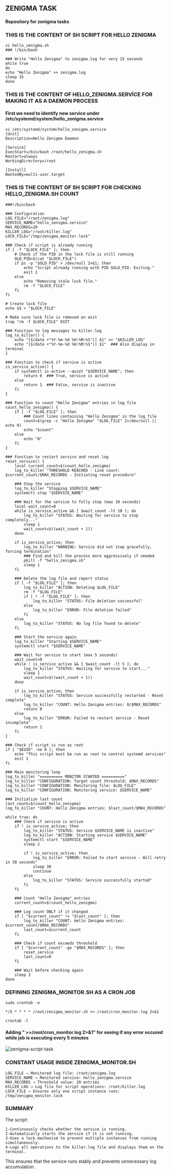## ZENIGMA TASK
#### Repository for zenigma tasks


### THIS IS THE CONTENT OF SH SCRIPT FOR HELLO ZENIGMA
    vi hello_zenigma.sh
    ### !/bin/bash
    
    ### Write "Hello Zenigma" to zenigma.log for very 15 seconds
    while true
    do
    echo "Hello Zenigma" >> zenigma.log
    sleep 15
    done


### THIS IS THE CONTENT OF HELLO_ZENIGMA.SERVİCE FOR MAKING IT AS A DAEMON PROCESS

#### First we need to identify new service under /etc/systemd/system/hello_zenigma.service
    vi /etc/systemd/system/hello_zenigma.service
    [Unit]
    Description=Hello Zenigma Daemon
    
    [Service]
    ExecStart=/bin/bash /root/hello_zenigma.sh
    Restart=always
    WorkingDirectory=/root
    
    [Install]
    WantedBy=multi-user.target

### THIS IS THE CONTENT OF SH SCRIPT FOR CHECKING HELLO_ZENIGMA.SH COUNT
    ###!/bin/bash
    
    ### Configuration
    LOG_FILE="/root/zenigma.log"
    SERVICE_NAME="hello_zenigma.service"
    MAX_RECORDS=20
    KILLER_LOG="/root/killer.log"
    LOCK_FILE="/tmp/zenigma_monitor.lock"
    
    ### Check if script is already running
    if [ -f "$LOCK_FILE" ]; then
        # Check if the PID in the lock file is still running
        OLD_PID=$(cat "$LOCK_FILE")
        if ps -p "$OLD_PID" > /dev/null 2>&1; then
            echo "Script already running with PID $OLD_PID. Exiting."
            exit 1
        else
            echo "Removing stale lock file."
            rm -f "$LOCK_FILE"
        fi
    fi
    
    # Create lock file
    echo $$ > "$LOCK_FILE"
    
    # Make sure lock file is removed on exit
    trap "rm -f $LOCK_FILE" EXIT
    
    ### Function to log messages to killer.log
    log_to_killer() {
        echo "[$(date +"%Y-%m-%d %H:%M:%S")] $1" >> "$KILLER_LOG"
        echo "[$(date +"%Y-%m-%d %H:%M:%S")] $1"  ### Also display in terminal
    }
    
    ### Function to check if service is active
    is_service_active() {
        if systemctl is-active --quiet "$SERVICE_NAME"; then
            return 0  ### True, service is active
        else
            return 1  ### False, service is inactive
        fi
    }
    
    ### Function to count "Hello Zenigma" entries in log file
    count_hello_zenigma() {
        if [ -f "$LOG_FILE" ]; then
            ### Count lines containing "Hello Zenigma" in the log file
            count=$(grep -c "Hello Zenigma" "$LOG_FILE" 2>/dev/null || echo 0)
            echo "$count"
        else
            echo "0"
        fi
    }
    
    ### Function to restart service and reset log
    reset_service() {
        local current_count=$(count_hello_zenigma)
        log_to_killer "THRESHOLD REACHED - Line count: $current_count/$MAX_RECORDS - Initiating reset procedure"
    
        ### Stop the service
        log_to_killer "Stopping $SERVICE_NAME"
        systemctl stop "$SERVICE_NAME"
    
        ### Wait for the service to fully stop (max 10 seconds)
        local wait_count=0
        while is_service_active && [ $wait_count -lt 10 ]; do
            log_to_killer "STATUS: Waiting for service to stop completely..."
            sleep 1
            wait_count=$((wait_count + 1))
        done
    
        if is_service_active; then
            log_to_killer "WARNING: Service did not stop gracefully, forcing termination"
            ### Find and kill the process more aggressively if needed
            pkill -f "hello_zenigma.sh"
            sleep 1
        fi
    
        ### Delete the log file and report status
        if [ -f "$LOG_FILE" ]; then
            log_to_killer "ACTION: Deleting $LOG_FILE"
            rm -f "$LOG_FILE"
            if [ ! -f "$LOG_FILE" ]; then
                log_to_killer "STATUS: File deletion successful"
            else
                log_to_killer "ERROR: File deletion failed"
            fi
        else
            log_to_killer "STATUS: No log file found to delete"
        fi
    
        ### Start the service again
        log_to_killer "Starting $SERVICE_NAME"
        systemctl start "$SERVICE_NAME"
    
        ### Wait for service to start (max 5 seconds)
        wait_count=0
        while ! is_service_active && [ $wait_count -lt 5 ]; do
            log_to_killer "STATUS: Waiting for service to start..."
            sleep 1
            wait_count=$((wait_count + 1))
        done
    
        if is_service_active; then
            log_to_killer "STATUS: Service successfully restarted - Reset complete"
            log_to_killer "COUNT: Hello Zenigma entries: 0/$MAX_RECORDS"
            return 0
        else
            log_to_killer "ERROR: Failed to restart service - Reset incomplete"
            return 1
        fi
    }
    
    ### Check if script is run as root
    if [ "$EUID" -ne 0 ]; then
        echo "This script must be run as root to control systemd services"
        exit 1
    fi
    
    ### Main monitoring loop
    log_to_killer "========== MONITOR STARTED =========="
    log_to_killer "CONFIGURATION: Target count threshold: $MAX_RECORDS"
    log_to_killer "CONFIGURATION: Monitoring file: $LOG_FILE"
    log_to_killer "CONFIGURATION: Monitoring service: $SERVICE_NAME"
    
    ### Initialize last count
    last_count=$(count_hello_zenigma)
    log_to_killer "COUNT: Hello Zenigma entries: $last_count/$MAX_RECORDS"
    
    while true; do
        ### Check if service is active
        if ! is_service_active; then
            log_to_killer "STATUS: Service $SERVICE_NAME is inactive"
            log_to_killer "ACTION: Starting service $SERVICE_NAME"
            systemctl start "$SERVICE_NAME"
            sleep 2
    
            if ! is_service_active; then
                log_to_killer "ERROR: Failed to start service - Will retry in 30 seconds"
                sleep 30
                continue
            else
                log_to_killer "STATUS: Service successfully started"
            fi
        fi
    
        ### Count "Hello Zenigma" entries
        current_count=$(count_hello_zenigma)
    
        ### Log count ONLY if it changed
        if [ "$current_count" != "$last_count" ]; then
            log_to_killer "COUNT: Hello Zenigma entries: $current_count/$MAX_RECORDS"
            last_count=$current_count
        fi
    
        ### Check if count exceeds threshold
        if [ "$current_count" -ge "$MAX_RECORDS" ]; then
            reset_service
            last_count=0
        fi
    
        ### Wait before checking again
        sleep 3
    done

### DEFINING ZENIGMA_MONITOR.SH AS A CRON JOB

    sudo crontab -e
    
    */5 * * * * /root/zenigma_monitor.sh >> /root/cron_monitor.log 2>&1
    
    crontab -l
#### Adding " >>/root/cron_monitor.log 2>&1" for seeing if any error occured while job is executing every 5 minutes

![zenigma-script-task](https://github.com/user-attachments/assets/bfa99228-6ac0-4066-bc75-431c708da172)

### CONSTANT USAGE INSIDE ZENIGMA_MONITOR.SH

    LOG_FILE → Monitored log file: /root/zenigma.log
    SERVICE_NAME → Monitored service: hello_zenigma.service
    MAX_RECORDS → Threshold value: 20 entries
    KILLER_LOG → Log file for script operations: /root/killer.log
    LOCK_FILE → Ensures only one script instance runs: /tmp/zenigma_monitor.lock

### SUMMARY

The script:

    1-Continuously checks whether the service is running.
    2-Automatically starts the service if it is not running.
    3-Uses a lock mechanism to prevent multiple instances from running simultaneously.
    4-Logs all operations to the killer.log file and displays them on the terminal.

This ensures that the service runs stably and prevents unnecessary log accumulation.

